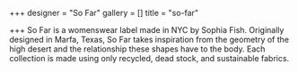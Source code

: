 +++
designer = "So Far"
gallery = []
title = "so-far"

+++
So Far is a womenswear label made in NYC by Sophia Fish. Originally designed in Marfa, Texas, So Far takes inspiration from the geometry of the high desert and the relationship these shapes have to the body. Each collection is made using only recycled, dead stock, and sustainable fabrics.